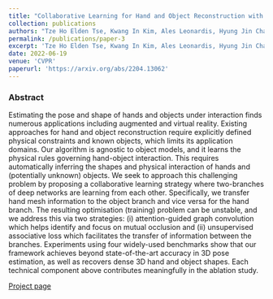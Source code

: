 ```yaml
---
title: "Collaborative Learning for Hand and Object Reconstruction with Attention-guided Graph Convolution"
collection: publications
authors: "Tze Ho Elden Tse, Kwang In Kim, Ales Leonardis, Hyung Jin Chang"
permalink: /publications/paper-3
excerpt: 'Tze Ho Elden Tse, Kwang In Kim, Ales Leonardis, Hyung Jin Chang'
date: 2022-06-19
venue: 'CVPR'
paperurl: 'https://arxiv.org/abs/2204.13062'
---
```


### Abstract
Estimating the pose and shape of hands and objects under interaction finds numerous applications including augmented and virtual reality. Existing approaches for hand and object reconstruction require explicitly defined physical constraints and known objects, which limits its application domains. Our algorithm is agnostic to object models, and it learns the physical rules governing hand-object interaction. This requires automatically inferring the shapes and physical interaction of hands and (potentially unknown) objects. We seek to approach this challenging problem by proposing a collaborative learning strategy where two-branches of deep networks are learning from each other. Specifically, we transfer hand mesh information to the object branch and vice versa for the hand branch. The resulting optimisation (training) problem can be unstable, and we address this via two strategies: (i) attention-guided graph convolution which helps identify and focus on mutual occlusion and (ii) unsupervised associative loss which facilitates the transfer of information between the branches. Experiments using four widely-used benchmarks show that our framework achieves beyond state-of-the-art accuracy in 3D pose estimation, as well as recovers dense 3D hand and object shapes. Each technical component above contributes meaningfully in the ablation study.

[Project page](https://eldentse.github.io/collab-hand-object/)
